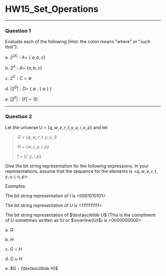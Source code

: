 # HW15_Set_Operations
---
### Question 1
Evaluate each of the following (Hint: the colon means "where" or "such that"):

a. $2^{|A|} : A =$ \{ $a, b, c$\}

b. $2^{A} : A =$ \{$a, b, c$\}

c. $2^{C} : C  = ∅$ 

d. $|2^{D}|  :  D =$ { ∅ , { ∅ } }

e. $|2^{F}| : |F| = 10$

---
### Question 2

Let the universe U = \{$q, w, e, r, t, y, u, i, o, p$\} and let:
> $G$ = \{$q, w, r, t, y, u, i$\}
>
>$H$ = \{$w, r, y, i, p$\}
> 
>$I$ = \{$r, y, i, p$\}

Give the bit string representation for the following expressions. In your representations, assume that the sequence for the elements is \<$q, w, e, r, t, y, u, i, o, p$\>.

Examples: 

The bit string representation of $I$ is \<0001010101\>

The bit string representation of $U$ is \<1111111111\>

The bit string representation of $\textasciitilde U$ (This is the compliment of $U$ sometimes written as $!U$ or $\overline{U}$) is \<0000000000\>

a. $G$

b. $H$ 

c. $G \cap H$

d. $G \cup H$

e. $G - (\textasciitilde H)$
